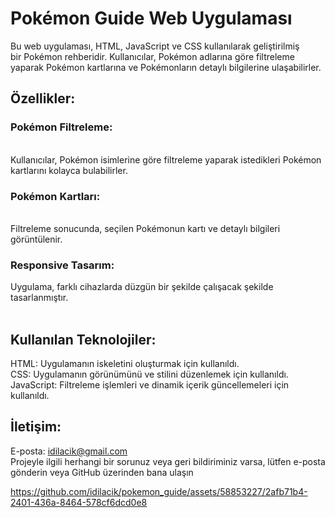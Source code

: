 # Pokémon Guide Web Uygulaması
Bu web uygulaması, HTML, JavaScript ve CSS kullanılarak geliştirilmiş </br> bir Pokémon rehberidir. Kullanıcılar, Pokémon adlarına göre filtreleme </br> yaparak Pokémon kartlarına ve Pokémonların detaylı bilgilerine ulaşabilirler.

## Özellikler:
### Pokémon Filtreleme:
</br> Kullanıcılar, Pokémon isimlerine göre filtreleme yaparak istedikleri Pokémon kartlarını kolayca bulabilirler.
### Pokémon Kartları:
</br> Filtreleme sonucunda, seçilen Pokémonun kartı ve detaylı bilgileri görüntülenir.
### Responsive Tasarım:
Uygulama, farklı cihazlarda düzgün bir şekilde çalışacak şekilde tasarlanmıştır.
</br>
</br>
## Kullanılan Teknolojiler:
 HTML: Uygulamanın iskeletini oluşturmak için kullanıldı.</br>
 CSS: Uygulamanın görünümünü ve stilini düzenlemek için kullanıldı.</br>
 JavaScript: Filtreleme işlemleri ve dinamik içerik güncellemeleri için kullanıldı.</br>


## İletişim:
E-posta: idilacik@gmail.com</br>
Projeyle ilgili herhangi bir sorunuz veya geri bildiriminiz varsa, lütfen e-posta gönderin veya GitHub üzerinden bana ulaşın


https://github.com/idilacik/pokemon_guide/assets/58853227/2afb71b4-2401-436a-8464-578cf6dcd0e8



